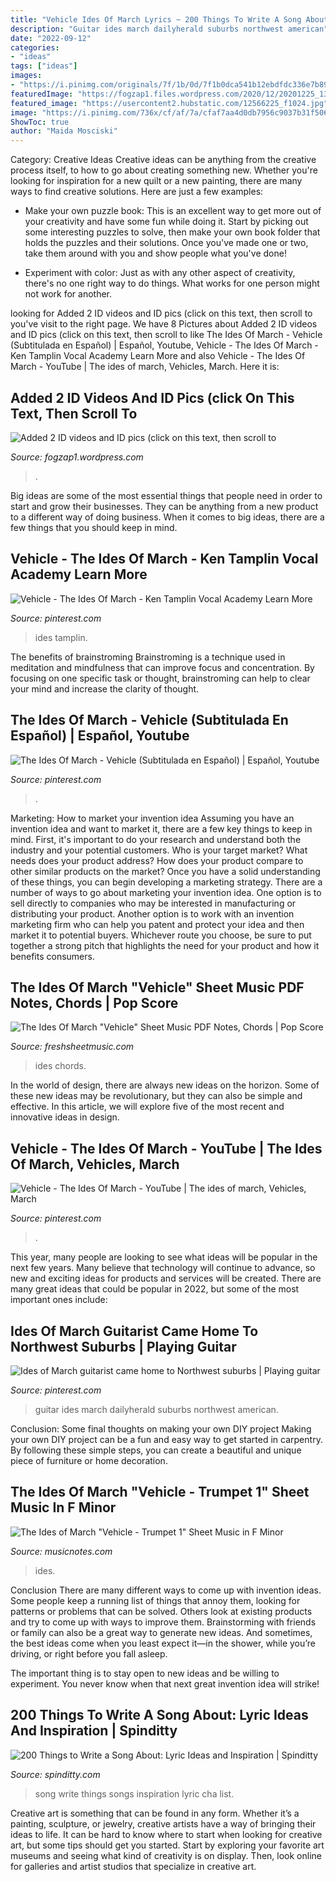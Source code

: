 ```yaml
---
title: "Vehicle Ides Of March Lyrics ~ 200 Things To Write A Song About: Lyric Ideas And Inspiration"
description: "Guitar ides march dailyherald suburbs northwest american"
date: "2022-09-12"
categories:
- "ideas"
tags: ["ideas"]
images:
- "https://i.pinimg.com/originals/7f/1b/0d/7f1b0dca541b12ebdfdc336e7b8922e3.jpg"
featuredImage: "https://fogzap1.files.wordpress.com/2020/12/20201225_133517.jpg?w=2048"
featured_image: "https://usercontent2.hubstatic.com/12566225_f1024.jpg"
image: "https://i.pinimg.com/736x/cf/af/7a/cfaf7aa4d0db7956c9037b31f5062c54--singing-.jpg"
ShowToc: true
author: "Maida Mosciski"
---
```



Category: Creative Ideas
Creative ideas can be anything from the creative process itself, to how to go about creating something new. Whether you're looking for inspiration for a new quilt or a new painting, there are many ways to find creative solutions. Here are just a few examples: 
- Make your own puzzle book: This is an excellent way to get more out of your creativity and have some fun while doing it. Start by picking out some interesting puzzles to solve, then make your own book folder that holds the puzzles and their solutions. Once you've made one or two, take them around with you and show people what you've done! 

- Experiment with color: Just as with any other aspect of creativity, there's no one right way to do things. What works for one person might not work for another.

	

		
looking for Added 2 ID videos and ID pics (click on this text, then scroll to you've visit to the right page. We have 8 Pictures about Added 2 ID videos and ID pics (click on this text, then scroll to like The Ides Of March - Vehicle (Subtitulada en Español) | Español, Youtube, Vehicle - The Ides Of March - Ken Tamplin Vocal Academy Learn More and also Vehicle - The Ides Of March - YouTube | The ides of march, Vehicles, March. Here it is:
		
    
## Added 2 ID Videos And ID Pics (click On This Text, Then Scroll To

<img loading=lazy src="https://fogzap1.files.wordpress.com/2020/12/20201225_133517.jpg?w=2048" onerror="this.onerror=null;this.src='https://tse2.mm.bing.net/th?id=OIP.ank6iKfAZ0cMZRx_9Gw4OQHaFj&amp;pid=15.1';" alt="Added 2 ID videos and ID pics (click on this text, then scroll to">

_Source: fogzap1.wordpress.com_

>. 

	

Big ideas are some of the most essential things that people need in order to start and grow their businesses. They can be anything from a new product to a different way of doing business. When it comes to big ideas, there are a few things that you should keep in mind. 

    
## Vehicle - The Ides Of March - Ken Tamplin Vocal Academy Learn More

<img loading=lazy src="https://i.pinimg.com/originals/f4/33/85/f43385a51f67abc834b56742f23eb861.jpg" onerror="this.onerror=null;this.src='https://tse2.mm.bing.net/th?id=OIP.xCCCpgq4g2OvdjZFyiE4vgHaEK&amp;pid=15.1';" alt="Vehicle - The Ides Of March - Ken Tamplin Vocal Academy Learn More">

_Source: pinterest.com_

>ides tamplin. 

	

The benefits of brainstroming
Brainstroming is a technique used in meditation and mindfulness that can improve focus and concentration. By focusing on one specific task or thought, brainstroming can help to clear your mind and increase the clarity of thought.

    
## The Ides Of March - Vehicle (Subtitulada En Español) | Español, Youtube

<img loading=lazy src="https://i.pinimg.com/originals/7f/1b/0d/7f1b0dca541b12ebdfdc336e7b8922e3.jpg" onerror="this.onerror=null;this.src='https://tse3.mm.bing.net/th?id=OIP.6fR4zRq7OKQkZcMGDDOHugHaEK&amp;pid=15.1';" alt="The Ides Of March - Vehicle (Subtitulada en Español) | Español, Youtube">

_Source: pinterest.com_

>. 

	

Marketing: How to market your invention idea
Assuming you have an invention idea and want to market it, there are a few key things to keep in mind. First, it's important to do your research and understand both the industry and your potential customers. Who is your target market? What needs does your product address? How does your product compare to other similar products on the market? Once you have a solid understanding of these things, you can begin developing a marketing strategy.
There are a number of ways to go about marketing your invention idea. One option is to sell directly to companies who may be interested in manufacturing or distributing your product. Another option is to work with an invention marketing firm who can help you patent and protect your idea and then market it to potential buyers. Whichever route you choose, be sure to put together a strong pitch that highlights the need for your product and how it benefits consumers.

    
## The Ides Of March &quot;Vehicle&quot; Sheet Music PDF Notes, Chords | Pop Score

<img loading=lazy src="https://freshsheetmusic.com/media/catalog/product/t/h/the_ides_of_march-vehicle-musicnotes_thumbnail.png" onerror="this.onerror=null;this.src='https://tse1.mm.bing.net/th?id=OIP.dxOlTa8r0v1nNbwY9z8RNwHaJk&amp;pid=15.1';" alt="The Ides Of March &quot;Vehicle&quot; Sheet Music PDF Notes, Chords | Pop Score">

_Source: freshsheetmusic.com_

>ides chords. 

	

In the world of design, there are always new ideas on the horizon. Some of these new ideas may be revolutionary, but they can also be simple and effective. In this article, we will explore five of the most recent and innovative ideas in design.

    
## Vehicle - The Ides Of March - YouTube | The Ides Of March, Vehicles, March

<img loading=lazy src="https://i.pinimg.com/736x/cf/af/7a/cfaf7aa4d0db7956c9037b31f5062c54--singing-.jpg" onerror="this.onerror=null;this.src='https://tse2.mm.bing.net/th?id=OIP.jJ9qBDQtLLIFkIPQg43-3wHaHa&amp;pid=15.1';" alt="Vehicle - The Ides Of March - YouTube | The ides of march, Vehicles, March">

_Source: pinterest.com_

>. 

	

This year, many people are looking to see what ideas will be popular in the next few years. Many believe that technology will continue to advance, so new and exciting ideas for products and services will be created. There are many great ideas that could be popular in 2022, but some of the most important ones include: 

    
## Ides Of March Guitarist Came Home To Northwest Suburbs | Playing Guitar

<img loading=lazy src="https://i.pinimg.com/originals/fe/5b/c5/fe5bc509b9278df000c3343e78674b67.jpg" onerror="this.onerror=null;this.src='https://tse4.mm.bing.net/th?id=OIP.S3TvQAXBCBxepO0q4GYNtAAAAA&amp;pid=15.1';" alt="Ides of March guitarist came home to Northwest suburbs | Playing guitar">

_Source: pinterest.com_

>guitar ides march dailyherald suburbs northwest american. 

	

Conclusion: Some final thoughts on making your own DIY project
Making your own DIY project can be a fun and easy way to get started in carpentry. By following these simple steps, you can create a beautiful and unique piece of furniture or home decoration.

    
## The Ides Of March &quot;Vehicle - Trumpet 1&quot; Sheet Music In F Minor

<img loading=lazy src="https://www.musicnotes.com/images/productimages/mtd/MN0042011.gif" onerror="this.onerror=null;this.src='https://tse1.mm.bing.net/th?id=OIP.Fj-oILfHLZjdPd1I9aRvjgDhEs&amp;pid=15.1';" alt="The Ides of March &quot;Vehicle - Trumpet 1&quot; Sheet Music in F Minor">

_Source: musicnotes.com_

>ides. 

	

Conclusion
There are many different ways to come up with invention ideas. Some people keep a running list of things that annoy them, looking for patterns or problems that can be solved. Others look at existing products and try to come up with ways to improve them.
 Brainstorming with friends or family can also be a great way to generate new ideas. And sometimes, the best ideas come when you least expect it—in the shower, while you’re driving, or right before you fall asleep.

The important thing is to stay open to new ideas and be willing to experiment. You never know when that next great invention idea will strike!

    
## 200 Things To Write A Song About: Lyric Ideas And Inspiration | Spinditty

<img loading=lazy src="https://usercontent2.hubstatic.com/12566225_f1024.jpg" onerror="this.onerror=null;this.src='https://tse1.mm.bing.net/th?id=OIP.yj6LeE62e9q9v65X77Wo2wHaFS&amp;pid=15.1';" alt="200 Things to Write a Song About: Lyric Ideas and Inspiration | Spinditty">

_Source: spinditty.com_

>song write things songs inspiration lyric cha list. 

	

Creative art is something that can be found in any form. Whether it’s a painting, sculpture, or jewelry, creative artists have a way of bringing their ideas to life. It can be hard to know where to start when looking for creative art, but some tips should get you started. Start by exploring your favorite art museums and seeing what kind of creativity is on display. Then, look online for galleries and artist studios that specialize in creative art.

